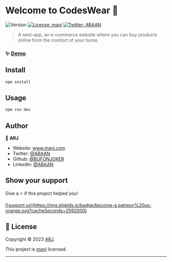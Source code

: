 # Welcome to CodesWear 👋
![Version](https://img.shields.io/badge/version-0.1.0-blue.svg?cacheSeconds=2592000)
[![License: mani](https://img.shields.io/badge/License-mani-yellow.svg)](mani.com)
[![Twitter: ABAAN](https://img.shields.io/twitter/follow/ABAAN.svg?style=social)](https://twitter.com/ABAAN)

> A next-app, an e-commerce website where you can buy products online from the comfort of your home.

### ✨ [Demo](www.codeswear.com)

## Install

```sh
npm install
```

## Usage

```sh
npm run dev
```

## Author

👤 **ARJ**

* Website: www.mani.com
* Twitter: [@ABAAN](https://twitter.com/ABAAN)
* Github: [@BUFONJOKER](https://github.com/BUFONJOKER)
* LinkedIn: [@ABAAN](https://linkedin.com/in/ABAAN)

## Show your support

Give a ⭐️ if this project helped you!

[![support us](https://img.shields.io/badge/become-a patreon%20us-orange.svg?cacheSeconds=2592000)](https://www.patreon.com/mani)


## 📝 License

Copyright © 2023 [ARJ](https://github.com/BUFONJOKER).

This project is [mani](mani.com) licensed.

***
